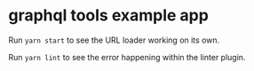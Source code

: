 # graphql tools example app

Run `yarn start` to see the URL loader working on its own.

Run `yarn lint` to see the error happening within the linter plugin.
